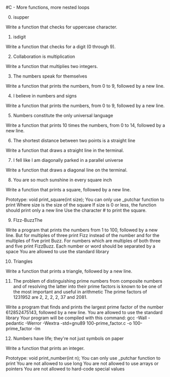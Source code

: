 #C - More functions, more nested loops

0. isupper

Write a function that checks for uppercase character.

1. isdigit

Write a function that checks for a digit (0 through 9).

2. Collaboration is multiplication

Write a function that multiplies two integers.

3. The numbers speak for themselves

Write a function that prints the numbers, from 0 to 9, followed by a new line.

4. I believe in numbers and signs

Write a function that prints the numbers, from 0 to 9, followed by a new line.

5. Numbers constitute the only universal language

Write a function that prints 10 times the numbers, from 0 to 14, followed by a new line.

6. The shortest distance between two points is a straight line

Write a function that draws a straight line in the terminal.

7. I fell like I am diagonally parked in a parallel universe

Write a function that draws a diagonal line on the terminal.

8. You are so much sunshine in every square inch

Write a function that prints a square, followed by a new line.

Prototype: void print_square(int size);
You can only use _putchar function to print
Where size is the size of the square
If size is 0 or less, the function should print only a new line
Use the character # to print the square.

9. FIzz-BuzzThe 

Write a program that prints the numbers from 1 to 100, followed by a new line. But for multiples of three print Fizz instead of the number and for the multiples of five print Buzz. For numbers which are multiples of both three and five print FizzBuzz.
Each number or word should be separated by a space
You are allowed to use the standard library

10. Triangles

Write a function that prints a triangle, followed by a new line.

11. The problem of distinguishing prime numbers from composite numbers and of resolving the latter into their prime factors is known to be one of the most important and useful in arithmetic
The prime factors of 1231952 are 2, 2, 2, 2, 37 and 2081.

Write a program that finds and prints the largest prime factor of the number 612852475143, followed by a new line.
You are allowed to use the standard library
Your program will be compiled with this command: gcc -Wall -pedantic -Werror -Wextra -std=gnu89 100-prime_factor.c -o 100-prime_factor -lm

12. Numbers have life; they're not just symbols on paper

Write a function that prints an integer.

Prototype: void print_number(int n);
You can only use _putchar function to print
You are not allowed to use long
You are not allowed to use arrays or pointers
You are not allowed to hard-code special values


